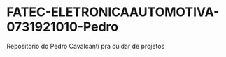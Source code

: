 # FATEC-ELETRONICAAUTOMOTIVA-0731921010-Pedro
Repositorio do Pedro Cavalcanti pra cuidar de projetos

